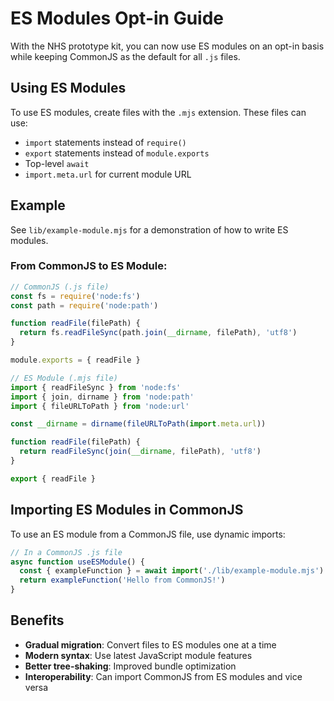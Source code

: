 # ES Modules Opt-in Guide

With the NHS prototype kit, you can now use ES modules on an opt-in basis while keeping CommonJS as the default for all `.js` files.

## Using ES Modules

To use ES modules, create files with the `.mjs` extension. These files can use:

- `import` statements instead of `require()`
- `export` statements instead of `module.exports`
- Top-level `await`
- `import.meta.url` for current module URL

## Example

See `lib/example-module.mjs` for a demonstration of how to write ES modules.

### From CommonJS to ES Module:

```javascript
// CommonJS (.js file)
const fs = require('node:fs')
const path = require('node:path')

function readFile(filePath) {
  return fs.readFileSync(path.join(__dirname, filePath), 'utf8')
}

module.exports = { readFile }
```

```javascript
// ES Module (.mjs file)
import { readFileSync } from 'node:fs'
import { join, dirname } from 'node:path'
import { fileURLToPath } from 'node:url'

const __dirname = dirname(fileURLToPath(import.meta.url))

function readFile(filePath) {
  return readFileSync(join(__dirname, filePath), 'utf8')
}

export { readFile }
```

## Importing ES Modules in CommonJS

To use an ES module from a CommonJS file, use dynamic imports:

```javascript
// In a CommonJS .js file
async function useESModule() {
  const { exampleFunction } = await import('./lib/example-module.mjs')
  return exampleFunction('Hello from CommonJS!')
}
```

## Benefits

- **Gradual migration**: Convert files to ES modules one at a time
- **Modern syntax**: Use latest JavaScript module features
- **Better tree-shaking**: Improved bundle optimization
- **Interoperability**: Can import CommonJS from ES modules and vice versa
